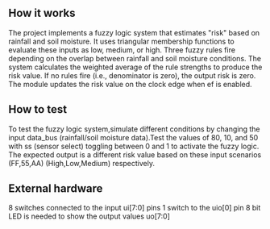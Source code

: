 <!---

This file is used to generate your project datasheet. Please fill in the information below and delete any unused
sections.

You can also include images in this folder and reference them in the markdown. Each image must be less than
512 kb in size, and the combined size of all images must be less than 1 MB.
-->

## How it works

The project implements a fuzzy logic system that estimates "risk" based on rainfall and soil moisture. It uses triangular membership functions to evaluate these inputs as low, medium, or high. Three fuzzy rules fire depending on the overlap between rainfall and soil moisture conditions. The system calculates the weighted average of the rule strengths to produce the risk value. If no rules fire (i.e., denominator is zero), the output risk is zero. The module updates the risk value on the clock edge when ef is enabled.

## How to test

To test the fuzzy logic system,simulate different conditions by changing the input data_bus (rainfall/soil moisture data).Test the values of 80, 10, and 50 with ss (sensor select) toggling between 0 and 1 to activate the fuzzy logic. The expected output is a different risk value based on these input scenarios (FF,55,AA) (High,Low,Medium) respectively.

## External hardware

8 switches connected to the input ui[7:0] pins 
1 switch to the uio[0] pin
8 bit LED is needed to show the output values uo[7:0]
